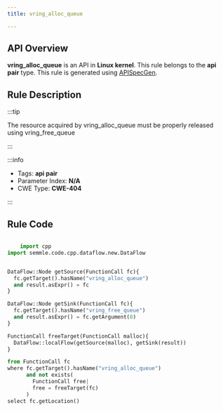 ```yaml
---
title: vring_alloc_queue

---
```



## API Overview
**vring_alloc_queue** is an API in **Linux kernel**. This rule belongs to the **api pair** type. This rule is generated using [APISpecGen](../../tools/APISpecGen).
## Rule Description

:::tip

The resource acquired by vring_alloc_queue must be properly released using vring_free_queue

:::

:::info

- Tags: **api pair**
- Parameter Index: **N/A**
- CWE Type: **CWE-404**

:::

## Rule Code
```python

    import cpp
import semmle.code.cpp.dataflow.new.DataFlow


DataFlow::Node getSource(FunctionCall fc){
  fc.getTarget().hasName("vring_alloc_queue")
  and result.asExpr() = fc
}

DataFlow::Node getSink(FunctionCall fc){
  fc.getTarget().hasName("vring_free_queue")
  and result.asExpr() = fc.getArgument(0)
}

FunctionCall freeTarget(FunctionCall malloc){
  DataFlow::localFlow(getSource(malloc), getSink(result))
}

from FunctionCall fc
where fc.getTarget().hasName("vring_alloc_queue")
      and not exists(
        FunctionCall free| 
        free = freeTarget(fc)
      )
select fc.getLocation()

    
```